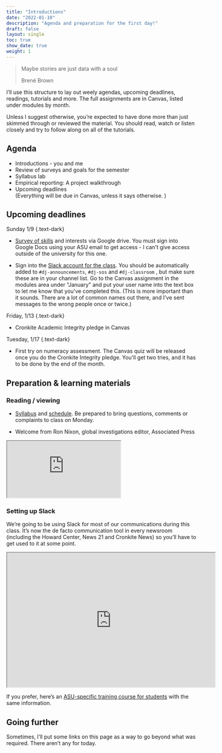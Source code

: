 ```yaml
---
title: "Introductions"
date: "2022-01-10"
description: "Agenda and preparation for the first day!"
draft: false
layout: single
toc: true
show_date: true
weight: 1
--- 
```



  <blockquote class="blockquote-big mb-3">
    <p>Maybe stories are just data with a soul</p>
    <span> Brené Brown </span>
  </blockquote>
  

I’ll use this structure to lay out weely agendas, upcoming deadlines, readings, tutorials and more.  The full assignments are in Canvas, listed under modules by month. 

Unless I suggest otherwise, you’re expected to have done more than just skimmed through or reviewed the material. You should read, watch or listen closely and try to follow along on all of the tutorials.

## Agenda

* Introductions - you and me
* Review of surveys and goals for the semester
* Syllabus lab
* Empirical reporting: A project walkthrough
* Upcoming deadlines <br> (Everything will be due in Canvas, unless it says otherwise. )

## Upcoming deadlines

Sunday 1/9
{.text-dark}

* [Survey of skills](https://forms.gle/9eub49FvEbkdYaMY8) and interests via Google drive. You must sign into Google Docs using your ASU email to get access - I can't give access outside of the university for this one.

* Sign into the [Slack account for the class](https://asu-2221-mco510-23712.slack.com/). You should be automatically added to ```#dj-announcements```, ```#dj-sos``` and ```#dj-classroom``` , but make sure these are in your channel list.  Go to the Canvas assignment in the modules area under "January" and put your user name into the text box to let me know that you've completed this. (This is more important than it sounds. There are a lot of common names out there, and I've sent messages to the wrong people once or twice.)

Friday, 1/13
{.text-dark}
* Cronkite Academic Integrity pledge in Canvas

Tuesday, 1/17
{.text-dark}

* First try on numeracy assessment. The Canvas quiz will be released once you do the Cronkite Integrity pledge. You'll get two tries, and it has to be done by the end of the month. 

## Preparation & learning materials

### Reading / viewing

* [Syllabus](/syllabus/) and [schedule](/schedule). Be prepared to bring questions, comments or complaints to class on Monday.
 
* Welcome from Ron Nixon, global investigations editor, Associated Press

<div class="class="ratio ratio-16x9" >
  <iframe  src="https://www.youtube.com/embed/olF0RQS02HA" allowfullscreen>
  </iframe>
</div>


### Setting up Slack

We’re going to be using Slack for most of our communications during this class. It’s now the de facto communication tool in every newsroom (including the Howard Center, News 21 and Cronkite News) so you’ll have to get used to it at some point.

<div>
<iframe style="width: 550px; height: 355px;" title="slackintro.mp4" src="https://player.mediaamp.io/p/U8-EDC/9g3InRHjsuLs/embed/select/media/8xwMqOSYRl_f?form=html" width="550" height="355" sandbox="allow-scripts allow-forms allow-same-origin" allowfullscreen="allowfullscreen" webkitallowfullscreen="webkitallowfullscreen" mozallowfullscreen="mozallowfullscreen" allow="autoplay *"></iframe>
<!-- again, this was in MediaAMP so I don't know how to get at it.-->
</div>

If you prefer, here’s an [ASU-specific training course for students](https://rise.articulatse.com/share/akWX1-IRl6dsbEPHlaHPXcFoe_AlAnXS#/) with the same information.


## Going further
Sometimes, I’ll put some links on this page as a way to go beyond what was required. There aren’t any for today.